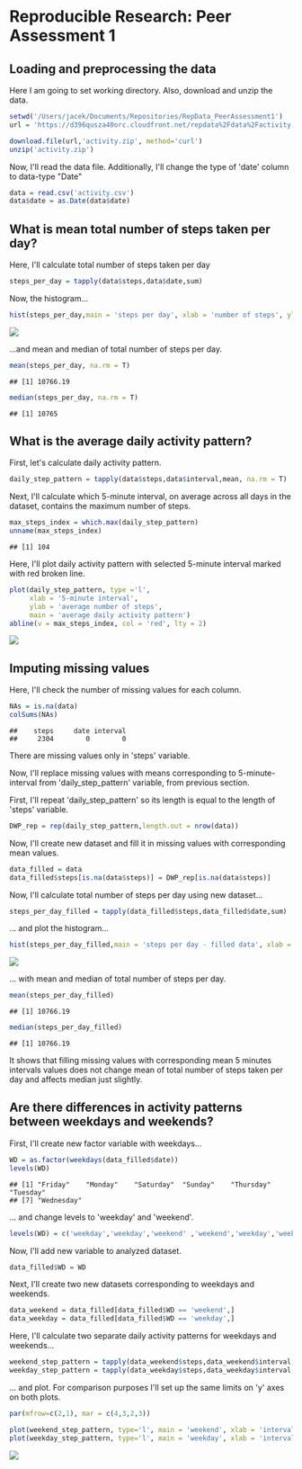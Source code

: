 # Reproducible Research: Peer Assessment 1


## Loading and preprocessing the data

Here I am going to set working directory. Also, download and unzip the data.


```r
setwd('/Users/jacek/Documents/Repositories/RepData_PeerAssessment1')
url = 'https://d396qusza40orc.cloudfront.net/repdata%2Fdata%2Factivity.zip'

download.file(url,'activity.zip', method='curl')
unzip('activity.zip')
```

Now, I'll read the data file. Additionally, I'll change the type of 'date' column to data-type "Date"


```r
data = read.csv('activity.csv')
data$date = as.Date(data$date)
```

## What is mean total number of steps taken per day?

Here, I'll calculate total number of steps taken per day


```r
steps_per_day = tapply(data$steps,data$date,sum)
```

Now, the histogram...


```r
hist(steps_per_day,main = 'steps per day', xlab = 'number of steps', ylab = 'days', col = 'blue')
```

![](PA1_template_files/figure-html/unnamed-chunk-4-1.png) 

...and mean and median of total number of steps per day.


```r
mean(steps_per_day, na.rm = T)
```

```
## [1] 10766.19
```

```r
median(steps_per_day, na.rm = T)
```

```
## [1] 10765
```


## What is the average daily activity pattern?

First, let's calculate daily activity pattern.


```r
daily_step_pattern = tapply(data$steps,data$interval,mean, na.rm = T)
```

Next, I'll calculate which 5-minute interval, on average across all days in the dataset, contains the maximum number of steps.


```r
max_steps_index = which.max(daily_step_pattern)
unname(max_steps_index)
```

```
## [1] 104
```

Here, I'll plot daily activity pattern with selected 5-minute interval marked with red broken line.


```r
plot(daily_step_pattern, type ='l', 
     xlab = '5-minute interval', 
     ylab = 'average number of steps', 
     main = 'average daily activity pattern')
abline(v = max_steps_index, col = 'red', lty = 2)
```

![](PA1_template_files/figure-html/unnamed-chunk-8-1.png) 

## Imputing missing values

Here, I'll check the number of missing values for each column.


```r
NAs = is.na(data)
colSums(NAs)
```

```
##    steps     date interval 
##     2304        0        0
```
There are missing values only in 'steps' variable.

Now, I'll replace missing values with means corresponding to 5-minute-interval from 'daily_step_pattern' variable, from previous section.

First, I'll repeat 'daily_step_pattern' so its length is equal to the length of 'steps' variable.

```r
DWP_rep = rep(daily_step_pattern,length.out = nrow(data))
```

Now, I'll create new dataset and fill it in missing values with corresponding mean values.

```r
data_filled = data
data_filled$steps[is.na(data$steps)] = DWP_rep[is.na(data$steps)]
```

Now, I'll calculate total number of steps per day using new dataset...


```r
steps_per_day_filled = tapply(data_filled$steps,data_filled$date,sum)
```

... and plot the histogram...


```r
hist(steps_per_day_filled,main = 'steps per day - filled data', xlab = 'number of steps', ylab = 'days', col = 'blue')
```

![](PA1_template_files/figure-html/unnamed-chunk-13-1.png) 

... with mean and median of total number of steps per day.


```r
mean(steps_per_day_filled)
```

```
## [1] 10766.19
```

```r
median(steps_per_day_filled)
```

```
## [1] 10766.19
```

It shows that filling missing values with corresponding mean 5 minutes intervals values does not change mean of total number of steps taken per day and affects median just slightly.

## Are there differences in activity patterns between weekdays and weekends?

First, I'll create new factor variable with weekdays...


```r
WD = as.factor(weekdays(data_filled$date))
levels(WD)
```

```
## [1] "Friday"    "Monday"    "Saturday"  "Sunday"    "Thursday"  "Tuesday"  
## [7] "Wednesday"
```

... and change levels to 'weekday' and 'weekend'.


```r
levels(WD) = c('weekday','weekday','weekend' ,'weekend','weekday','weekday','weekday')
```

Now, I'll add new variable to analyzed dataset.


```r
data_filled$WD = WD
```

Next, I'll create two new datasets corresponding to weekdays and weekends.


```r
data_weekend = data_filled[data_filled$WD == 'weekend',]
data_weekday = data_filled[data_filled$WD == 'weekday',]
```

Here, I'll calculate two separate daily activity patterns for weekdays and weekends...


```r
weekend_step_pattern = tapply(data_weekend$steps,data_weekend$interval,mean)
weekday_step_pattern = tapply(data_weekday$steps,data_weekday$interval,mean)
```

... and plot. For comparison purposes I'll set up the same limits on 'y' axes on both plots.


```r
par(mfrow=c(2,1), mar = c(4,3,2,3))

plot(weekend_step_pattern, type='l', main = 'weekend', xlab = 'interval', ylab = 'steps', ylim = c(0,240))
plot(weekday_step_pattern, type='l', main = 'weekday', xlab = 'interval', ylab = 'steps', ylim = c(0,240))
```

![](PA1_template_files/figure-html/unnamed-chunk-20-1.png) 




